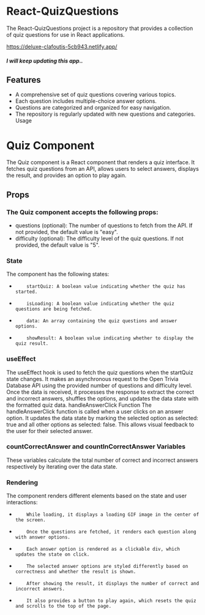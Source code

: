 # React-QuizQuestions
The React-QuizQuestions project is a repository that provides a collection of quiz questions for use in React applications.

https://deluxe-clafoutis-5cb943.netlify.app/

##### I will keep updating this app.. 

## Features
- A comprehensive set of quiz questions covering various topics.
- Each question includes multiple-choice answer options.
- Questions are categorized and organized for easy navigation.
- The repository is regularly updated with new questions and categories.
Usage

# Quiz Component
The Quiz component is a React component that renders a quiz interface. It fetches quiz questions from an API, allows users to select answers, displays the result, and provides an option to play again.
## Props
### The Quiz component accepts the following props:
- questions (optional): The number of questions to fetch from the API. If not provided, the default value is "easy".
- difficulty (optional): The difficulty level of the quiz questions. If not provided, the default value is "5".
### State
The component has the following states:
-         startQuiz: A boolean value indicating whether the quiz has started.
-         isLoading: A boolean value indicating whether the quiz questions are being fetched.
-         data: An array containing the quiz questions and answer options.
-         showResult: A boolean value indicating whether to display the quiz result.
### useEffect
The useEffect hook is used to fetch the quiz questions when the startQuiz state changes. It makes an asynchronous request to the Open Trivia Database API using the provided number of questions and difficulty level. 
Once the data is received, it processes the response to extract the correct and incorrect answers, shuffles the options, and updates the data state with the formatted quiz data.
handleAnswerClick Function
The handleAnswerClick function is called when a user clicks on an answer option. 
It updates the data state by marking the selected option as selected: true and all other options as selected: false. This allows visual feedback to the user for their selected answer.
### countCorrectAnswer and countInCorrectAnswer Variables
These variables calculate the total number of correct and incorrect answers respectively by iterating over the data state.
### Rendering
The component renders different elements based on the state and user interactions:
-         While loading, it displays a loading GIF image in the center of the screen.
-         Once the questions are fetched, it renders each question along with answer options.
-         Each answer option is rendered as a clickable div, which updates the state on click.
-         The selected answer options are styled differently based on correctness and whether the result is shown.
-         After showing the result, it displays the number of correct and incorrect answers.
-         It also provides a button to play again, which resets the quiz and scrolls to the top of the page.
 

